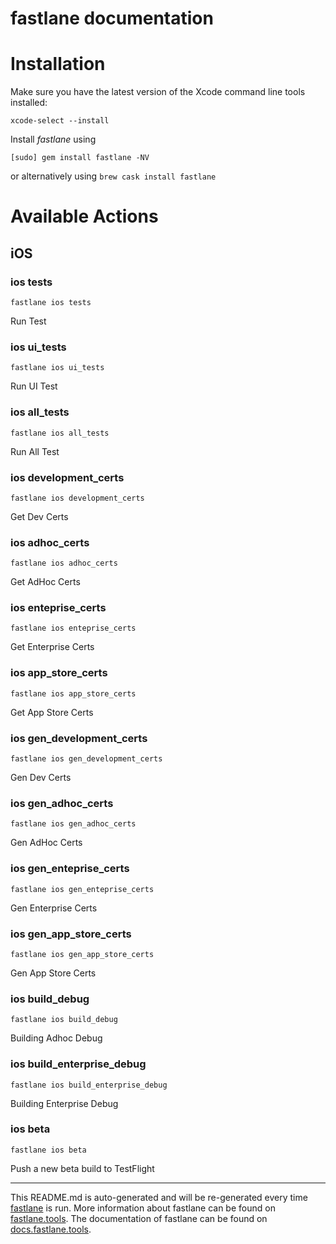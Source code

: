 fastlane documentation
================
# Installation

Make sure you have the latest version of the Xcode command line tools installed:

```
xcode-select --install
```

Install _fastlane_ using
```
[sudo] gem install fastlane -NV
```
or alternatively using `brew cask install fastlane`

# Available Actions
## iOS
### ios tests
```
fastlane ios tests
```
Run Test
### ios ui_tests
```
fastlane ios ui_tests
```
Run UI Test
### ios all_tests
```
fastlane ios all_tests
```
Run All Test
### ios development_certs
```
fastlane ios development_certs
```
Get Dev Certs
### ios adhoc_certs
```
fastlane ios adhoc_certs
```
Get AdHoc Certs
### ios enteprise_certs
```
fastlane ios enteprise_certs
```
Get Enterprise Certs
### ios app_store_certs
```
fastlane ios app_store_certs
```
Get App Store Certs
### ios gen_development_certs
```
fastlane ios gen_development_certs
```
Gen Dev Certs
### ios gen_adhoc_certs
```
fastlane ios gen_adhoc_certs
```
Gen AdHoc Certs
### ios gen_enteprise_certs
```
fastlane ios gen_enteprise_certs
```
Gen Enterprise Certs
### ios gen_app_store_certs
```
fastlane ios gen_app_store_certs
```
Gen App Store Certs
### ios build_debug
```
fastlane ios build_debug
```
Building Adhoc Debug
### ios build_enterprise_debug
```
fastlane ios build_enterprise_debug
```
Building Enterprise Debug
### ios beta
```
fastlane ios beta
```
Push a new beta build to TestFlight

----

This README.md is auto-generated and will be re-generated every time [fastlane](https://fastlane.tools) is run.
More information about fastlane can be found on [fastlane.tools](https://fastlane.tools).
The documentation of fastlane can be found on [docs.fastlane.tools](https://docs.fastlane.tools).
